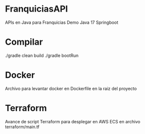 # FranquiciasAPI
APIs en Java para Franquicias Demo
Java 17
Springboot

# Compilar
./gradle clean build
./gradle bootRun

# Docker
Archivo para levantar docker en Dockerfile en la raiz del proyecto

# Terraform
Avance de script Terraform para desplegar en AWS ECS en archivo terraform/main.tf
```hcl